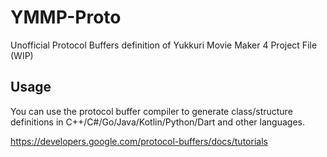 # YMMP-Proto

Unofficial Protocol Buffers definition of Yukkuri Movie Maker 4 Project File (WIP)

## Usage

You can use the protocol buffer compiler to generate class/structure definitions in C++/C#/Go/Java/Kotlin/Python/Dart and other languages.

<https://developers.google.com/protocol-buffers/docs/tutorials>
